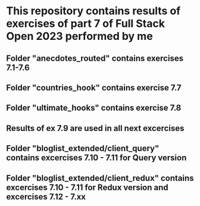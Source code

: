 # This repository contains results of exercises of part 7 of Full Stack Open 2023 performed by me

## Folder "anecdotes_routed" contains exercises 7.1-7.6

## Folder "countries_hook" contains exercise 7.7

## Folder "ultimate_hooks" contains exercise 7.8

## Results of ex 7.9 are used in all next excercises

## Folder "bloglist_extended/client_query" contains excercises 7.10 - 7.11 for Query version

## Folder "bloglist_extended/client_redux" contains excercises 7.10 - 7.11 for Redux version and excercises 7.12 - 7.xx
